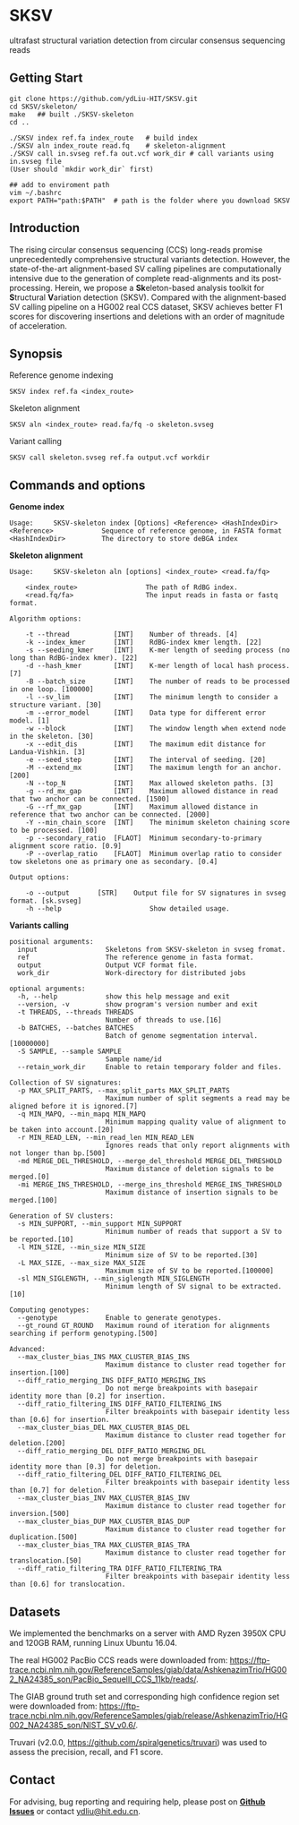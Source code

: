 # SKSV
ultrafast structural variation detection from circular consensus sequencing reads

## Getting Start
    git clone https://github.com/ydLiu-HIT/SKSV.git
    cd SKSV/skeleton/
    make   ## built ./SKSV-skeleton
    cd ..
    
    ./SKSV index ref.fa index_route   # build index 
    ./SKSV aln index_route read.fq    # skeleton-alignment
    ./SKSV call in.svseg ref.fa out.vcf work_dir # call variants using in.svseg file
    (User should `mkdir work_dir` first)
        
    ## add to enviroment path
    vim ~/.bashrc
    export PATH="path:$PATH"  # path is the folder where you download SKSV
    
       
## Introduction
The rising circular consensus sequencing (CCS) long-reads promise unprecedentedly comprehensive structural variants detection. However, the state-of-the-art alignment-based SV calling pipelines are computationally intensive due to the generation of complete read-alignments and its post-processing. Herein, we propose a **Sk**eleton-based analysis toolkit for **S**tructural **V**ariation detection (SKSV). Compared with the alignment-based SV calling pipeline on a HG002 real CCS dataset, SKSV achieves better F1 scores for discovering insertions and deletions with an order of magnitude of acceleration.



## Synopsis
Reference genome indexing
```
SKSV index ref.fa <index_route>
```
	
Skeleton alignment
```
SKSV aln <index_route> read.fa/fq -o skeleton.svseg
```

Variant calling
```
SKSV call skeleton.svseg ref.fa output.vcf workdir
```

## Commands and options
**Genome index**
```
Usage:     SKSV-skeleton index [Options] <Reference> <HashIndexDir>
<Reference>            Sequence of reference genome, in FASTA format
<HashIndexDir>         The directory to store deBGA index
``` 

**Skeleton alignment**
```
Usage:     SKSV-skeleton aln [options] <index_route> <read.fa/fq>

    <index_route>                 The path of RdBG index.
    <read.fq/fa>                  The input reads in fasta or fastq format.

Algorithm options:

    -t --thread           [INT]    Number of threads. [4]
    -k --index_kmer       [INT]    RdBG-index kmer length. [22]
    -s --seeding_kmer     [INT]    K-mer length of seeding process (no long than RdBG-index kmer). [22]
    -d --hash_kmer        [INT]    K-mer length of local hash process. [7]
    -B --batch_size       [INT]    The number of reads to be processed in one loop. [100000]
    -l --sv_lim           [INT]    The minimum length to consider a structure variant. [30]
    -m --error_model      [INT]    Data type for different error model. [1]
    -w --block            [INT]    The window length when extend node in the skeleton. [30]
    -x --edit_dis         [INT]    The maximum edit distance for Landua-Vishkin. [3]
    -e --seed_step        [INT]    The interval of seeding. [20]
    -M --extend_mx        [INT]    The maximum length for an anchor. [200]
    -N --top_N            [INT]    Max allowed skeleton paths. [3]
    -g --rd_mx_gap        [INT]    Maximum allowed distance in read that two anchor can be connected. [1500]
    -G --rf_mx_gap        [INT]    Maximum allowed distance in reference that two anchor can be connected. [2000]
    -Y --min_chain_score  [INT]    The minimum skeleton chaining score to be processed. [100]
    -p --secondary_ratio  [FLAOT]  Minimum secondary-to-primary alignment score ratio. [0.9]
    -P --overlap_ratio    [FLAOT]  Minimum overlap ratio to consider tow skeletons one as primary one as secondary. [0.4]

Output options:

    -o --output    	  [STR]    Output file for SV signatures in svseg format. [sk.svseg]
    -h --help                      Show detailed usage.
```

**Variants calling**
```
positional arguments:
  input                 Skeletons from SKSV-skeleton in svseg fromat.
  ref                   The reference genome in fasta format.
  output                Output VCF format file.
  work_dir              Work-directory for distributed jobs

optional arguments:
  -h, --help            show this help message and exit
  --version, -v         show program's version number and exit
  -t THREADS, --threads THREADS
                        Number of threads to use.[16]
  -b BATCHES, --batches BATCHES
                        Batch of genome segmentation interval.[10000000]
  -S SAMPLE, --sample SAMPLE
                        Sample name/id
  --retain_work_dir     Enable to retain temporary folder and files.

Collection of SV signatures:
  -p MAX_SPLIT_PARTS, --max_split_parts MAX_SPLIT_PARTS
                        Maximum number of split segments a read may be aligned before it is ignored.[7]
  -q MIN_MAPQ, --min_mapq MIN_MAPQ
                        Minimum mapping quality value of alignment to be taken into account.[20]
  -r MIN_READ_LEN, --min_read_len MIN_READ_LEN
                        Ignores reads that only report alignments with not longer than bp.[500]
  -md MERGE_DEL_THRESHOLD, --merge_del_threshold MERGE_DEL_THRESHOLD
                        Maximum distance of deletion signals to be merged.[0]
  -mi MERGE_INS_THRESHOLD, --merge_ins_threshold MERGE_INS_THRESHOLD
                        Maximum distance of insertion signals to be merged.[100]

Generation of SV clusters:
  -s MIN_SUPPORT, --min_support MIN_SUPPORT
                        Minimum number of reads that support a SV to be reported.[10]
  -l MIN_SIZE, --min_size MIN_SIZE
                        Minimum size of SV to be reported.[30]
  -L MAX_SIZE, --max_size MAX_SIZE
                        Maximum size of SV to be reported.[100000]
  -sl MIN_SIGLENGTH, --min_siglength MIN_SIGLENGTH
                        Minimum length of SV signal to be extracted.[10]

Computing genotypes:
  --genotype            Enable to generate genotypes.
  --gt_round GT_ROUND   Maximum round of iteration for alignments searching if perform genotyping.[500]

Advanced:
  --max_cluster_bias_INS MAX_CLUSTER_BIAS_INS
                        Maximum distance to cluster read together for insertion.[100]
  --diff_ratio_merging_INS DIFF_RATIO_MERGING_INS
                        Do not merge breakpoints with basepair identity more than [0.2] for insertion.
  --diff_ratio_filtering_INS DIFF_RATIO_FILTERING_INS
                        Filter breakpoints with basepair identity less than [0.6] for insertion.
  --max_cluster_bias_DEL MAX_CLUSTER_BIAS_DEL
                        Maximum distance to cluster read together for deletion.[200]
  --diff_ratio_merging_DEL DIFF_RATIO_MERGING_DEL
                        Do not merge breakpoints with basepair identity more than [0.3] for deletion.
  --diff_ratio_filtering_DEL DIFF_RATIO_FILTERING_DEL
                        Filter breakpoints with basepair identity less than [0.7] for deletion.
  --max_cluster_bias_INV MAX_CLUSTER_BIAS_INV
                        Maximum distance to cluster read together for inversion.[500]
  --max_cluster_bias_DUP MAX_CLUSTER_BIAS_DUP
                        Maximum distance to cluster read together for duplication.[500]
  --max_cluster_bias_TRA MAX_CLUSTER_BIAS_TRA
                        Maximum distance to cluster read together for translocation.[50]
  --diff_ratio_filtering_TRA DIFF_RATIO_FILTERING_TRA
                        Filter breakpoints with basepair identity less than [0.6] for translocation.
```

## Datasets 
We implemented the benchmarks on a server with AMD Ryzen 3950X CPU and 120GB RAM, running Linux Ubuntu 16.04.

The real HG002 PacBio CCS reads were downloaded from: https://ftp-trace.ncbi.nlm.nih.gov/ReferenceSamples/giab/data/AshkenazimTrio/HG002_NA24385_son/PacBio_SequelII_CCS_11kb/reads/. 

The GIAB ground truth set and corresponding high confidence region set were downloaded from: https://ftp-trace.ncbi.nlm.nih.gov/ReferenceSamples/giab/release/AshkenazimTrio/HG002_NA24385_son/NIST_SV_v0.6/.

Truvari (v2.0.0, https://github.com/spiralgenetics/truvari) was used to assess the precision, recall, and F1 score.

## Contact
For advising, bug reporting and requiring help, please post on **[Github Issues](https://github.com/ydLiu-HIT/SKSV/issues)** or contact ydliu@hit.edu.cn.

